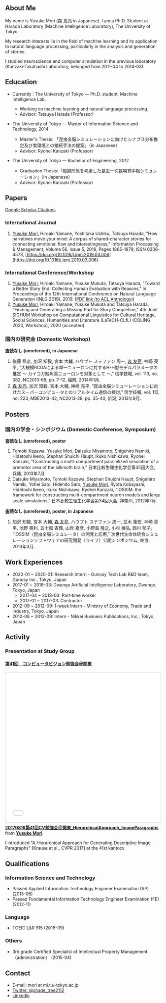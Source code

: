 ## About Me

My name is Yusuke Mori (森 友亮 in Japanese). I am a Ph.D. Student at Harada Laboratory (Machine Intelligence Laboratory), The University of Tokyo.

My research interests lie in the field of machine learning and its application to natural language processing, particularly in the analysis and generation of stories.

I studied neuroscience and computer simulation in the previous laboratory (Kanzaki-Takahashi Laboratory, belonged from 2011-04 to 2014-03).

## Education

- Currently : The University of Tokyo — Ph.D. student, Machine Intelligence Lab.
  - Working on machine learning and natural language processing.
  - Advisor: Tatsuya Harada (Professor)

- The University of Tokyo — Master of Information Science and Technology, 2014
  - Master's Thesis: 「昆虫全脳シミュレーションに向けたシナプス分布推定及び実環境との接続手法の提案」（in Japanese）
  - Advisor: Ryohei Kanzaki (Professor)

- The University of Tokyo — Bachelor of Engineering, 2012
  - Graduation Thesis:「細胞形態を考慮した昆虫一次昆嗅覚中枢シミュレーション」（in Japanese）
  - Advisor: Ryohei Kanzaki (Professor)

## Papers

[Google Scholar Citations](https://scholar.google.com/citations?user=4-0qfHsAAAAJ&hl=en)

### International Journal

1. <u>Yusuke Mori</u>, Hiroaki Yamane, Yoshitaka Ushiku, Tatsuya Harada,
"How narratives move your mind: A corpus of shared-character stories for connecting emotional flow and interestingness,"
Information Processing & Management,
Volume 56, Issue 5,
2019,
Pages 1865-1879,
ISSN 0306-4573,
[https://doi.org/10.1016/j.ipm.2019.03.006](https://doi.org/10.1016/j.ipm.2019.03.006).

### International Conference/Workshop

1. <u>Yusuke Mori</u>, Hiroaki Yamane, Yusuke Mukuta, Tatsuya Harada,
"Toward a Better Story End: Collecting Human Evaluation with Reasons,"
In Proceedings of the 12th International Conference on Natural Language Generation (INLG 2019), 2019. ([PDF link (to ACL Anthology)](https://www.aclweb.org/anthology/W19-8646.pdf))
2. <u>Yusuke Mori</u>, Hiroaki Yamane, Yusuke Mukuta and Tatsuya Harada,
"Finding and Generating a Missing Part for Story Completion,"
4th Joint SIGHUM Workshop on Computational Linguistics for Cultural Heritage, Social Sciences, Humanities and Literature (LaTeCH-CLfL) (COLING 2020, Workshop), 2020 (accepted).

### 国内の研究会 (Domestic Workshop)

<b>査読なし (unrefereed), in Japanese</b>
1. 後藤 昂彦, 加沢 知毅, 宮本 大輔, ハウプト ステファン 周一, <u>森 友亮</u>, 神崎 亮平, “大規模RCGAによる単一ニューロンに対するH-H型モデルパラメータの推定 〜 カイコガ触角葉ニューロンを対象として 〜,” 信学技報, vol. 113, no. 382, NC2013-68, pp. 7-12, 福岡, 2014年1月.
2. <u>森 友亮</u>, 加沢 知毅, 宮本 大輔, 神崎 亮平, “昆虫全脳シミューレーションに向けたスーパーコンピュータとのリアルタイム通信の検討,” 信学技報, vol. 113, no. 223, MBE2013-42, NC2013-28, pp. 35-40, 新潟, 2013年9月.

## Posters

### 国内の学会・シンポジウム (Domestic Conference, Symposium)

<b>査読なし (unrefereed), poster</b>
1. Tomoki Kazawa, <u>Yusuke Mori</u>, Daisuke Miyamoto, Shigehiro Namiki, Hidetoshi Ikeno, Stephan Shuichi Haupt, Ikuko Nishikawa, Ryohei Kanzaki, “Constructing a multi-compartment parallelized simulation of a premotor area of the silkmoth brain,” 日本比較生理生化学会第35回大会, 兵庫, 2013年7月.
2. Daisuke Miyamoto, Tomoki Kazawa, Stephan Shuichi Haupt, Shigehiro Namiki, Yohei Sato, Hidehito Sato, <u>Yusuke Mori</u>, Ryota Kobayashi, Hidetoshi Ikeno, Ikuko Nishikawa, Ryohei Kanzaki, “IOSSIM: the framework for constructing multi-compartment neuron models and large scale simulations,” 日本比較生理生化学会第34回大会, 神奈川, 2012年7月.

<b>査読なし (unrefereed), poster, in Japanese</b>
1. 加沢 知毅, 宮本 大輔, <u>森 友亮</u>, ハウプト ステファン 周一, 並木 重宏, 神崎 亮平, 池野 英利, 五十嵐 吉輝, 山岸 嘉彦, 小野島 隆之, 小杉 展弘, 西川 郁子, “IOSSIM（昆虫全脳シミュレータ）の開発と応用,” 次世代生命体統合シミュレーションソフトウェアの研究開発（ライフ）公開シンポジウム, 東京, 2013年3月.

## Work Experiences

- 2020-01 ~ 2020-01:  Research Intern - Gunosy Tech Lab R&D team, Gunosy Inc., Tokyo, Japan
- 2017-01 ~ 2018-03:  Dwango Artificial Intelligence Laboratory, Dwango, Tokyo, Japan
  - 2017-04 ~ 2018-03: Part-time worker
  - 2017-01 ~ 2017-03: Contractor
- 2012-09 ~ 2012-09:  1-week Intern - Ministry of Economy, Trade and Industry, Tokyo, Japan
- 2012-08 ~ 2012-09:  Intern - Nikkei Business Publications, Inc., Tokyo, Japan

## Activity

### Presentation at Study Group

#### [第41回　コンピュータビジョン勉強会＠関東](https://kantocv.connpass.com/event/62340/)

<iframe src="//www.slideshare.net/slideshow/embed_code/key/u3AkvymrrDUl7E" width="595" height="485" frameborder="0" marginwidth="0" marginheight="0" scrolling="no" style="border:1px solid #CCC; border-width:1px; margin-bottom:5px; max-width: 100%;" allowfullscreen> </iframe> <div style="margin-bottom:5px"> <strong> <a href="//www.slideshare.net/moriemonmist/2017081941cvhierarchicalapproachimageparagraphs" title="20170819第41回CV勉強会＠関東_HierarchicalApproach_ImageParagraphs" target="_blank">20170819第41回CV勉強会＠関東_HierarchicalApproach_ImageParagraphs</a> </strong> from <strong><a href="https://www.slideshare.net/moriemonmist" target="_blank">Yusuke Mori</a></strong> </div>

I introduced "A Hierarchical Approach for Generating Descriptive Image Paragraphs" [Krause et al., CVPR 2017] at the 41st kantocv.


## Qualifications

### Information Science and Technology

- Passed Applied Information Technology Engineer Examination  (AP)  (2015-06)
- Passed Fundamental Information Technology Engineer Examination (FE) (2012-11)

### Language
- TOEIC L&R 915 (2018-09)

### Others
- 3rd grade Certified Specialist of Intellectual Property Management（administration） (2015-04)

## Contact

- E-mail: mori at mi.t.u-tokyo.ac.jp
- [Twitter: @shade_tree2112](https://twitter.com/shade_tree2112)
- [Linkedin](https://www.linkedin.com/in/yusuke-mori-373363186)